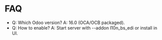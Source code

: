 # FAQ

- Q: Which Odoo version? A: 16.0 (OCA/OCB packaged).
- Q: How to enable? A: Start server with --addon l10n_bs_edi or install in UI.
